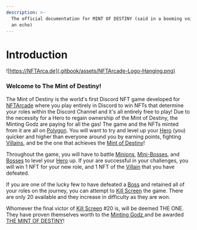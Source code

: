 ```yaml
---
description: >-
  The official documentation for MINT OF DESTINY (said in a booming voice with
  an echo)
---
```


# Introduction

![https://NFTArca.de](.gitbook/assets/NFTArcade-Logo-Hanging.png)

### Welcome to The Mint of Destiny!

The Mint of Destiny is the world's first Discord NFT game developed for [NFTArcade](https://nftarca.de) where you play entirely in Discord to win NFTs that determine your roles within the Discord Channel and it's all entirely free to play! Due to the necessity for a Hero to regain ownership of the Mint of Destiny, the Minting Godz are paying for all the gas! The game and the NFTs minted from it are all on [Polygon](techy-stuff/blockchain.md). You will want to try and level up your [Hero](tokens/heroes/) (you) quicker and higher than everyone around you by earning points, fighting [Villains](tokens/villains/), and be the one that achieves the [Mint of Destiny](gameplay/the-mint-of-destiny.md)!

Throughout the game, you will have to battle [Minions](tokens/villains/minion.md), [Mini-Bosses](tokens/villains/mini-boss.md), and [Bosses](tokens/villains/boss.md) to level your [Hero](tokens/heroes/) up. If your are successful in your challenges, you will win 1 NFT for your new role, and 1 NFT of the [Villain](tokens/villains/) that you have defeated.

If you are one of the lucky few to have defeated a [Boss](tokens/villains/boss.md) and retained all of your roles on the journey, you can attempt to [Kill Screen](tokens/kill-screens.md) the game. There are only 20 available and they increase in difficulty as they are won.

Whomever the final victor of [Kill Screen](tokens/kill-screens.md) #20 is, will be deemed THE ONE. They have proven themselves worth to the [Minting Godz ](about/minting-godz.md)and be awarded [THE MINT OF DESTINY](gameplay/the-mint-of-destiny.md)!

